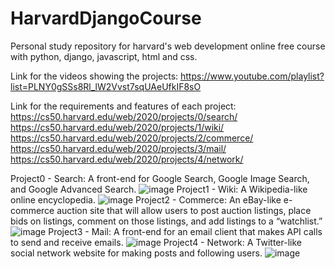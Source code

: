 # HarvardDjangoCourse
Personal study repository for harvard's web development online free course with python, django, javascript, html and css.

Link for the videos showing the projects:
https://www.youtube.com/playlist?list=PLNY0gSSs8Rl_lW2Vvst7sqUAeUfkIF8sO

Link for the requirements and features of each project:
https://cs50.harvard.edu/web/2020/projects/0/search/
https://cs50.harvard.edu/web/2020/projects/1/wiki/
https://cs50.harvard.edu/web/2020/projects/2/commerce/
https://cs50.harvard.edu/web/2020/projects/3/mail/
https://cs50.harvard.edu/web/2020/projects/4/network/

Project0 - Search:
A front-end for Google Search, Google Image Search, and Google Advanced Search.
![image](https://user-images.githubusercontent.com/53490820/165775212-e6c2fc6d-1754-4e9c-a768-5f0ac926080c.png)
Project1 - Wiki:
A Wikipedia-like online encyclopedia.
![image](https://user-images.githubusercontent.com/53490820/165775251-a6918927-e994-43b0-9ea3-39fc3ce90887.png)
Project2 - Commerce:
An eBay-like e-commerce auction site that will allow users to post auction listings, place bids on listings, comment on those listings, 
and add listings to a “watchlist.”
![image](https://user-images.githubusercontent.com/53490820/165775452-c1558b2c-f636-48f2-bbf7-d1dbd1cb7dea.png)
Project3 - Mail:
A front-end for an email client that makes API calls to send and receive emails.
![image](https://user-images.githubusercontent.com/53490820/165775586-4ef0fe5b-2943-4443-895e-0e4ec7276400.png)
Project4 - Network:
A Twitter-like social network website for making posts and following users.
![image](https://user-images.githubusercontent.com/53490820/165775667-0d12bb03-6bab-4f82-89e5-ce38cb529ccd.png)
